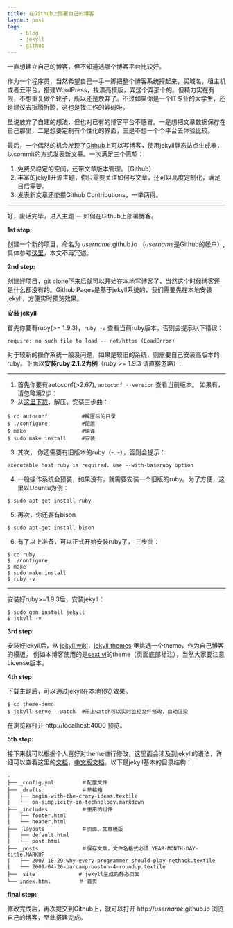 ```yaml
---
title: 在Github上部署自己的博客
layout: post
tags:
    - blog
    - jekyll
    - github
---
```


一直想建立自己的博客，但不知道选哪个博客平台比较好。

作为一个程序员，当然希望自己一手一脚把整个博客系统搭起来，买域名，租主机或者云平台，搭建WordPress，找漂亮模版，弄这个弄那个的。但精力实在有限，不想重复做个轮子，所以还是放弃了。不过如果你是一个IT专业的大学生，还是建议去折腾折腾，这也是找工作的筹码呀。

虽说放弃了自建的想法，但也对已有的博客平台不感冒。一是想把文章数据保存在自己那里，二是想要定制有个性化的界面，三是不想一个个平台去体验比较。

最后，一个偶然的机会发现了[Github](https://pages.github.com/)上可以写博客，使用jekyll静态站点生成器，以commit的方式发表新文章。一次满足三个愿望：

1. 免费又稳定的空间，还带文章版本管理。（Github）
2. 丰富的jekyll开源主题，你只需要关注如何写文章，还可以高度定制化，满足日后需要。
3. 发表新文章还能攒Github Contributions，一举两得。


----------

好，废话完毕，进入主题 － 如何在Github上部署博客。

**1st step:**

创建一个新的项目，命名为 *username*.github.io （*username*是Github的帐户）,具体参考[这里](https://pages.github.com/)，本文不再冗述。

**2nd step:**

创建好项目，git clone下来后就可以开始在本地写博客了，当然这个时候博客还是什么都没有的。Github Pages是基于jekyll系统的，我们需要先在本地安装jekyll，方便实时预览效果。

**安装 jekyll**

首先你要有ruby(>= 1.9.3)，```ruby -v``` 查看当前ruby版本。否则会提示以下错误：

```
require: no such file to load -- net/https (LoadError)
```

对于较新的操作系统一般没问题，如果是较旧的系统，则需要自己安装高版本的ruby。下面以**安装ruby 2.1.2为例**（ruby >= 1.9.3 请直接忽略）:

----------

1. 首先你要有autoconf(>2.67), ```autoconf --version``` 查看当前版本。 如果有，请忽略第2步：
2. 从[这里下载](http://ftp.gnu.org/gnu/autoconf/)，解压，安装三步曲：
>
```
$ cd autoconf           #解压后的目录
$ ./configure           #配置
$ make                  #编译
$ sudo make install     #安装
```

3. 其次， 你还需要有旧版本的ruby（-. -），否则会提示：
>
```
executable host ruby is required. use --with-baseruby option
```
4. 一般操作系统会预装，如果没有，就需要安装一个旧版的ruby。为了方便，这里以Ubuntu为例：
>
```
$ sudo apt-get install ruby
```
5. 再次，你还要有bison
>
```
$ sudo apt-get install bison
```
6. 有了以上准备，可以正式开始安装ruby了， 三步曲：
>
```
$ cd ruby
$ ./configure
$ make
$ sudo make install
$ ruby -v
```


----------

安装好ruby>=1.9.3后，安装jekyll：

```
$ sudo gem install jekyll
$ jekyll -v
```

**3rd step:**

安装好jekyll后，从 [jekyll wiki](https://github.com/jekyll/jekyll/wiki/Sites)，[jekyll themes](http://jekyllthemes.org/) 里挑选一个theme，作为自己博客的模版。
例如本博客使用的是[sext vi](http://lhzhang.com/)的theme（页面底部标注），当然大家要注意License版本。

**4th step:**

下载主题后，可以通过jekyll在本地预览效果。

```
$ cd theme-demo
$ jekyll serve --watch  #带上watch可以实时监控文件修改，自动渲染
```
在浏览器打开 http://localhost:4000 预览。

**5th step:**

接下来就可以根据个人喜好对theme进行修改，这里面会涉及到jekyll的语法，详细可以查看这里的[文档](http://jekyllrb.com/docs/pages/)，[中文版文档](http://jekyllcn.com/docs/pages/)。以下是jekyll基本的目录结构：

```
.
├── _config.yml         ＃配置文件
├── _drafts             ＃草稿箱
|   ├── begin-with-the-crazy-ideas.textile
|   └── on-simplicity-in-technology.markdown
├── _includes           ＃重用的组件
|   ├── footer.html
|   └── header.html
├── _layouts            ＃页面、文章模版
|   ├── default.html
|   └── post.html
├── _posts              ＃保存文章，文件名格式必须 YEAR-MONTH-DAY-title.MARKUP
|   ├── 2007-10-29-why-every-programmer-should-play-nethack.textile
|   └── 2009-04-26-barcamp-boston-4-roundup.textile
├── _site              # jekyll生成的静态页面
└── index.html         ＃ 首页
```


**final step:**

修改完成后，再次提交到Github上，就可以打开 http://*username*.github.io 浏览自己的博客，至此搭建完成。

